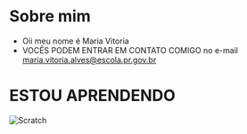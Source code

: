 # Sobre mim
- Oii meu nome é Maria Vitoria 
- VOCÊS PODEM ENTRAR EM CONTATO COMIGO no e-mail maria.vitoria.alves@escola.pr.gov.br
# ESTOU APRENDENDO

![Scratch](https:///img.shields.io/badge/Scrsatch-4D97FF?style=for-the-badge&logo=Scratch&logoColor=white)

